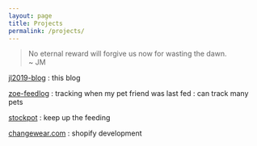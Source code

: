 ```yaml
---
layout: page
title: Projects
permalink: /projects/
---
```


> No eternal reward will forgive us now for wasting the dawn.  
> ~ JM

[jl2019-blog](/)
: this blog

[zoe-feedlog](https://zoe-feedlog.herokuapp.com/)
: tracking when my pet friend was last fed
: can track many pets

[stockpot]()
: keep up the feeding

[changewear.com](https://changewear.com)
: shopify development
